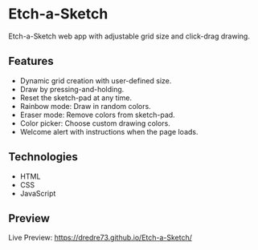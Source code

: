 # Etch-a-Sketch
Etch-a-Sketch web app with adjustable grid size and click-drag drawing.

## Features
- Dynamic grid creation with user-defined size.
- Draw by pressing-and-holding.
- Reset the sketch-pad at any time.
- Rainbow mode: Draw in random colors.
- Eraser mode: Remove colors from sketch-pad.
- Color picker: Choose custom drawing colors.
- Welcome alert with instructions when the page loads.

## Technologies
- HTML
- CSS
- JavaScript

## Preview 
Live Preview: https://dredre73.github.io/Etch-a-Sketch/
